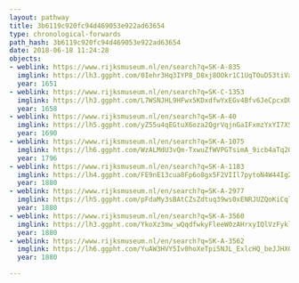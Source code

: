 ```yaml
---
layout: pathway
title: 3b6119c920fc94d469053e922ad63654
type: chronological-forwards
path_hash: 3b6119c920fc94d469053e922ad63654
date: 2018-06-18 11:24:28
objects:
- weblink: https://www.rijksmuseum.nl/en/search?q=SK-A-835
  imglink: https://lh3.ggpht.com/0Iehr3Hq3IYP8_D8xj8OOkr1C1UqTOuD53tiVaDRQk_z8hflKMkf_-U8Txk61RXIVQ8YIWbtNYXNO_ANxRfyB7zYF-g=s200
  year: 1651
- weblink: https://www.rijksmuseum.nl/en/search?q=SK-C-1353
  imglink: https://lh3.ggpht.com/L7WSNJHL9HFwx5KDxdfwYxEGv4Bfv6JeCpcxDUomMKFhY8SggCLuRNGsk-09FscCEDlvxdtqgF5wPZvSEJxTAP42Xg=s200
  year: 1658
- weblink: https://www.rijksmuseum.nl/en/search?q=SK-A-40
  imglink: https://lh5.ggpht.com/yZ55u4qEGtuX6oza2QgrVqjnGaIFxmzYxYI7XS2x0wmcIzRKC6wy-0cbjyZWo-vGoCy3wh1avKOXBNVG0xg_mb2yW3o=s200
  year: 1690
- weblink: https://www.rijksmuseum.nl/en/search?q=SK-A-1075
  imglink: https://lh6.ggpht.com/WzALMdU3vQm-TxwuZfWVPGTsimA_9icb4aTq2G_gzd_KGBL4EbX79vgksnAHUxGRo6sNv8DUgwFaOVyRujkintrhxg=s200
  year: 1796
- weblink: https://www.rijksmuseum.nl/en/search?q=SK-A-1183
  imglink: https://lh4.ggpht.com/FE9nE13cua8Fp6o8gx5F2VIIl7pytoN4W44Ig2S_lO0r-hrFL2UoIiEjtm-PtO_tbUjuWLEUK0oX_5F324meTp1ZHnEc=s200
  year: 1880
- weblink: https://www.rijksmuseum.nl/en/search?q=SK-A-2977
  imglink: https://lh5.ggpht.com/pFdaMy3sBAtCZsZdtuq39ws0xENRJUZQoKiCql-V071T5o2CiD6LD5zho8EBC--BBhL5Rn9sO4kLSZ2twoibuZvPMcmH=s200
  year: 1880
- weblink: https://www.rijksmuseum.nl/en/search?q=SK-A-3560
  imglink: https://lh3.ggpht.com/YkoXz3mw_wQqdfwkyFleeW0zAHrxyIQlVzFykleNpflqa4i4zvWlxSvoiOTvP-zobBzjZNLJaTHk8JhoenwywKBIk34=s200
  year: 1880
- weblink: https://www.rijksmuseum.nl/en/search?q=SK-A-3562
  imglink: https://lh6.ggpht.com/YuAW3HVY5Iv0hoXeTpi5NJL_ExlcHQ_beJJHX0EHRWBpYLxbl5_wS4Tg_thjkqbmsniumc69fATqwywSh9z7W9o_bMA=s200
  year: 1880

---
```

